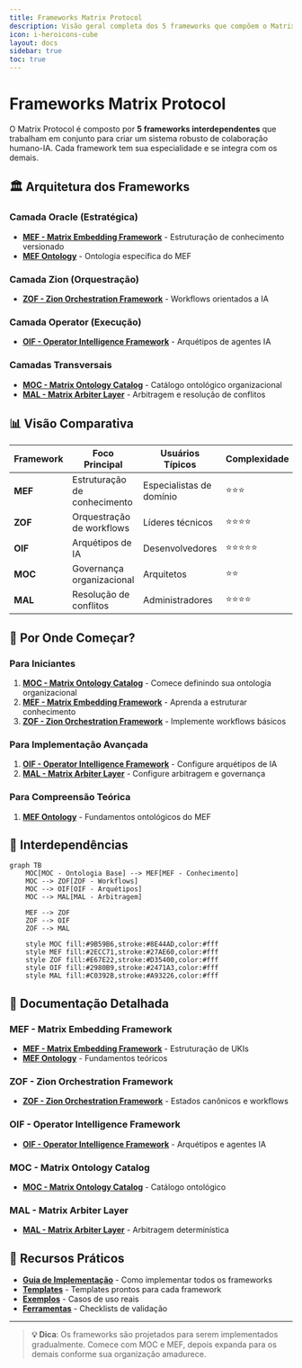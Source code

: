 ```yaml
---
title: Frameworks Matrix Protocol
description: Visão geral completa dos 5 frameworks que compõem o Matrix Protocol
icon: i-heroicons-cube
layout: docs
sidebar: true
toc: true
---
```

# Frameworks Matrix Protocol

O Matrix Protocol é composto por **5 frameworks interdependentes** que trabalham em conjunto para criar um sistema robusto de colaboração humano-IA. Cada framework tem sua especialidade e se integra com os demais.

## 🏛️ Arquitetura dos Frameworks

### Camada Oracle (Estratégica)
- **[MEF - Matrix Embedding Framework](./mef)** - Estruturação de conhecimento versionado
- **[MEF Ontology](./mef-ontology)** - Ontologia específica do MEF

### Camada Zion (Orquestração)  
- **[ZOF - Zion Orchestration Framework](./zof)** - Workflows orientados a IA

### Camada Operator (Execução)
- **[OIF - Operator Intelligence Framework](./oif)** - Arquétipos de agentes IA

### Camadas Transversais
- **[MOC - Matrix Ontology Catalog](./moc)** - Catálogo ontológico organizacional
- **[MAL - Matrix Arbiter Layer](./mal)** - Arbitragem e resolução de conflitos

## 📊 Visão Comparativa

| Framework | Foco Principal               | Usuários Típicos         | Complexidade |
|-----------|------------------------------|--------------------------|--------------|
| **MEF**   | Estruturação de conhecimento | Especialistas de domínio | ⭐⭐⭐          |
| **ZOF**   | Orquestração de workflows    | Líderes técnicos         | ⭐⭐⭐⭐         |
| **OIF**   | Arquétipos de IA             | Desenvolvedores          | ⭐⭐⭐⭐⭐        |
| **MOC**   | Governança organizacional    | Arquitetos               | ⭐⭐           |
| **MAL**   | Resolução de conflitos       | Administradores          | ⭐⭐⭐⭐         |

## 🎯 Por Onde Começar?

### Para Iniciantes
1. **[MOC - Matrix Ontology Catalog](./moc)** - Comece definindo sua ontologia organizacional
2. **[MEF - Matrix Embedding Framework](./mef)** - Aprenda a estruturar conhecimento
3. **[ZOF - Zion Orchestration Framework](./zof)** - Implemente workflows básicos

### Para Implementação Avançada
1. **[OIF - Operator Intelligence Framework](./oif)** - Configure arquétipos de IA
2. **[MAL - Matrix Arbiter Layer](./mal)** - Configure arbitragem e governança

### Para Compreensão Teórica
1. **[MEF Ontology](./mef-ontology)** - Fundamentos ontológicos do MEF

## 🔗 Interdependências

```mermaid
graph TB
    MOC[MOC - Ontologia Base] --> MEF[MEF - Conhecimento]
    MOC --> ZOF[ZOF - Workflows]
    MOC --> OIF[OIF - Arquétipos]
    MOC --> MAL[MAL - Arbitragem]
    
    MEF --> ZOF
    ZOF --> OIF
    ZOF --> MAL
    
    style MOC fill:#9B59B6,stroke:#8E44AD,color:#fff
    style MEF fill:#2ECC71,stroke:#27AE60,color:#fff
    style ZOF fill:#E67E22,stroke:#D35400,color:#fff
    style OIF fill:#2980B9,stroke:#2471A3,color:#fff
    style MAL fill:#C0392B,stroke:#A93226,color:#fff
```

## 📖 Documentação Detalhada

### MEF - Matrix Embedding Framework
- **[MEF - Matrix Embedding Framework](./mef)** - Estruturação de UKIs
- **[MEF Ontology](./mef-ontology)** - Fundamentos teóricos

### ZOF - Zion Orchestration Framework  
- **[ZOF - Zion Orchestration Framework](./zof)** - Estados canônicos e workflows

### OIF - Operator Intelligence Framework
- **[OIF - Operator Intelligence Framework](./oif)** - Arquétipos e agentes IA

### MOC - Matrix Ontology Catalog
- **[MOC - Matrix Ontology Catalog](./moc)** - Catálogo ontológico

### MAL - Matrix Arbiter Layer
- **[MAL - Matrix Arbiter Layer](./mal)** - Arbitragem determinística

## 🚀 Recursos Práticos

- **[Guia de Implementação](../implementation)** - Como implementar todos os frameworks
- **[Templates](../manual/templates)** - Templates prontos para cada framework
- **[Exemplos](../manual/examples)** - Casos de uso reais
- **[Ferramentas](../manual/tools)** - Checklists de validação

---

> **💡 Dica**: Os frameworks são projetados para serem implementados gradualmente. Comece com MOC e MEF, depois expanda para os demais conforme sua organização amadurece.
